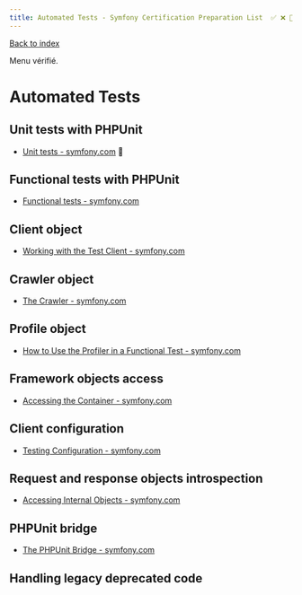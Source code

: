 ```yaml
---
title: Automated Tests - Symfony Certification Preparation List  ✅ ❌ 🌈 ⏩
---
```

[Back to index](../readme.md#table-of-contents)

Menu vérifié.

# Automated Tests

## Unit tests with PHPUnit 
- [Unit tests - symfony.com](https://symfony.com/doc/5.0/testing.html#unit-tests) 🌈

## Functional tests with PHPUnit
- [Functional tests - symfony.com](https://symfony.com/doc/5.0/testing.html#functional-tests)

## Client object
- [Working with the Test Client - symfony.com](https://symfony.com/doc/5.0/testing.html#working-with-the-test-client)

## Crawler object
- [The Crawler - symfony.com](https://symfony.com/doc/5.0/testing.html#the-crawler)

## Profile object
- [How to Use the Profiler in a Functional Test - symfony.com](https://symfony.com/doc/5.0/testing/profiling.html)

## Framework objects access
- [Accessing the Container - symfony.com](https://symfony.com/doc/5.0/testing.html#accessing-the-container)

## Client configuration
- [Testing Configuration - symfony.com](https://symfony.com/doc/5.0/testing.html#testing-configuration)

## Request and response objects introspection
- [Accessing Internal Objects - symfony.com](https://symfony.com/doc/5.0/testing.html#accessing-internal-objects)

## PHPUnit bridge
- [The PHPUnit Bridge - symfony.com](https://symfony.com/doc/5.0/components/phpunit_bridge.html)

## Handling legacy deprecated code
